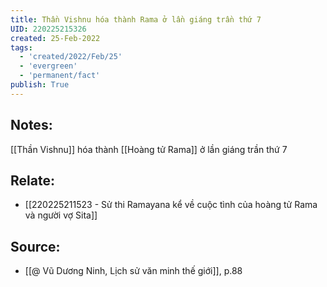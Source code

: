 ```yaml
---
title: Thần Vishnu hóa thành Rama ở lần giáng trần thứ 7
UID: 220225215326
created: 25-Feb-2022
tags:
  - 'created/2022/Feb/25'
  - 'evergreen'
  - 'permanent/fact'
publish: True
---
```

## Notes:
[[Thần Vishnu]] hóa thành [[Hoàng tử Rama]] ở lần giáng trần thứ 7

## Relate:
- [[220225211523 - Sử thi Ramayana kể về cuộc tình của hoàng tử Rama và người vợ Sita]]

## Source:
- [[@ Vũ Dương Ninh, Lịch sử văn minh thế giới]], p.88




